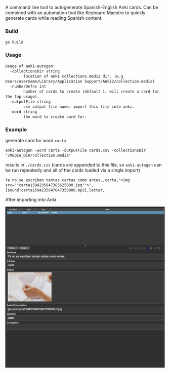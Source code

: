 A command line tool to autogenerate Spanish-English Anki cards. Can be combined with an automation tool like Keyboard Maestro to quickly generate cards while reading Spanish content.

### Build

```
go build
```

### Usage

```
Usage of anki-autogen:
  -collectionsDir string
    	location of anki collections.media dir. (e.g. Users/username/Library/Application Support/Anki2/collection.media)
  -numberDefns int
    	number of cards to create (default 1: will create a card for the top usage).
  -outputFile string
    	csv output file name. import this file into anki.
  -word string
    	the word to create card for.
```

### Example
generate card for word `carta`
```
anki-autogen -word carta -outputFile cards.csv -collectionsDir "/MEDIA_DIR/collection.media"
```

results in `./cards.csv` (cards are appended to this file, so `anki-autogen` can be run repeatedly and all of the cards loaded via a single import)

```.csv
Ya no se escriben tantas cartas como antes.,carta,"<img src=""carta1594235647385625000.jpg"">",[sound:carta1594235647047358000.mp3],letter,
```

After importing into Anki

![Image of example card](examples/example.png)
